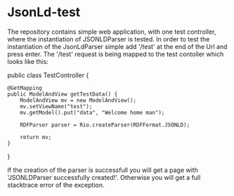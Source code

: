 # JsonLd-test
The repository contains simple web application, with one test controller, where the instantiation of JSONLDParser is tested.
In order to test the instantiation of the JsonLdParser simple add '/test' at the end of the Url and press enter.
The '/test' request is being mapped to the test contoller  which looks like this:

public class TestController {

    @GetMapping
    public ModelAndView getTestData() {
        ModelAndView mv = new ModelAndView();
        mv.setViewName("test");
        mv.getModel().put("data", "Welcome home man");

        RDFParser parser = Rio.createParser(RDFFormat.JSONLD);
        
        return mv;
    }
}

If the creation of the parser is successfull you will get a page with 'JSONLDParser successfully created!'.
Otherwise you will get a full stacktrace error of the exception.
